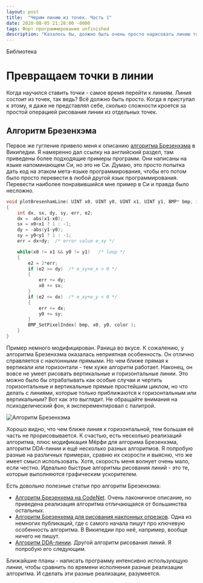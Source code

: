 ```yaml
---
layout: post
title:  "Черим линию из точек. Часть 1"
date: 2020-08-05 21:28:00 -0000
tags: Форт программирование unfinished
description: "Казалось бы, должно быть очень просто нарисовать линию точками. Ведь линия состоит из точек. Как оказалось, существует примерно десяток разных алгоритмов, чтобы сделать это. Простота обманчива."
---
```


Библиотека 

# Превращаем точки в линии

Когда научился ставить точки - самое время перейти к линиям. Линия состоит из точек, так ведь? Всё должно быть просто. Когда я приступал к этому, я даже не представлял себе, сколько сложности кроется за простой операцией рисования линии из отдельных точек.

## Алгоритм Брезенхэма

Первое же гугление привело меня к описанию [алгоритма Брезенхэма](https://en.wikipedia.org/wiki/Bresenham%27s_line_algorithm) в Википедии. Я намеренно дал ссылку на английский раздел, там приведены более подходящие примеры программ. Они написаны на языке напоминающем Си, но это не Си. Думаю, это просто попытка дать код на этаком мета-языке программирования, чтобы его потом было просто перевести в любой другой язык программирования. Перевести наиболее понравившийся мне пример в Си и правда было несложно. 

```C
void plotBresenhamLine( UINT x0, UINT y0, UINT x1, UINT y1, BMP* bmp, int color) 
{
    int dx, sx, dy, sy, err, e2;
    dx =  abs(x1-x0);
    sx = x0<x1 ? 1 : -1;
    dy = -abs(y1-y0);
    sy = y0<y1 ? 1 : -1;
    err = dx+dy;  /* error value e_xy */

    while(x0 != x1 && y0 != y1)   /* loop */
    {
        e2 = 2*err;
        if (e2 >= dy)  /* e_xy+e_x > 0 */
        {
            err += dy;
            x0 += sx;
        }
        if (e2 <= dx)  /* e_xy+e_y < 0 */
        {
            err += dx;
            y0 += sy;
        }
        BMP_SetPixelIndex( bmp, x0, y0, color );
    }
}
```

Пример немного модифицирован. Раница во вкусе. К сожалению, у алгоритма Брезенхэма оказалась неприятная особенность. Он отлично справляется с наклонными прямыми. Но чем ближе прямая к вертикали или горизонтали - тем хуже алгоритм работает. Наконец, он вовсе не умеет рисовать вертикальные и горизонтальные линии. Это можно было бы отрабатывать как особые случаи и чертить горизонтальные и вертикальные прямые простейшим циклом, но что делать с линиями, которые только приближаются к горизонтальным или вертикальным? Вот как это выглядит. Не обращайте внимания на психоделический фон, я эксперементировал с палитрой.

![Алгоритм Брезенхэма](https://res.cloudinary.com/dlqc5rp9l/image/upload/v1596623790/blog/brezenham-line_sqeims.png)

Хорошо видно, что чем ближе линия к горизонтальной, тем большая её часть не прорисовывается. К счастью, есть несколько реализаций алгоритма, плюс модификация Мёрфи для алгорима Брезенхэма, алгоритм DDA-линии и ещё несколько разных алгоритмов. Я попробую разные на различных примерах, сравню их скорости и выясню, что же имеет смысл использовать. Хотя, скорость меня волнует очень мало, если честно. Идеально быстрые алгоритмы рисования линий - это те, которые выполняются графическим ускорителем. 

Есть  довольно полезные статьи про алгоритм Брезенхэма:

- [Алгоритм Брезенхема на CodeNet](http://www.codenet.ru/progr/video/alg/alg3.php). Очень лаконичное описание, но приведена реализация алгоритма отличающаяся от большинства остальных.
- [Алгоритм Брезенхема для рисования наклонных отрезков](https://prog-cpp.ru/brezenham/). Одна из немногих публикаций, где с самого начала пишут про ключевую особенность алгоритма. В Википедии про неё, например, вообще ничего не пишут.
- [Алгоритм DDA-линии](https://ru.wikipedia.org/wiki/%D0%90%D0%BB%D0%B3%D0%BE%D1%80%D0%B8%D1%82%D0%BC_DDA-%D0%BB%D0%B8%D0%BD%D0%B8%D0%B8). Другой алгоритм рисования линий. Я попробую его следующим.

Ближайшие планы - написать программу интенсивно использующую линии, чтобы сравнить по времени исполнения разные реализации алгоритма. И сделать эти разные реализации, разумеется. 
